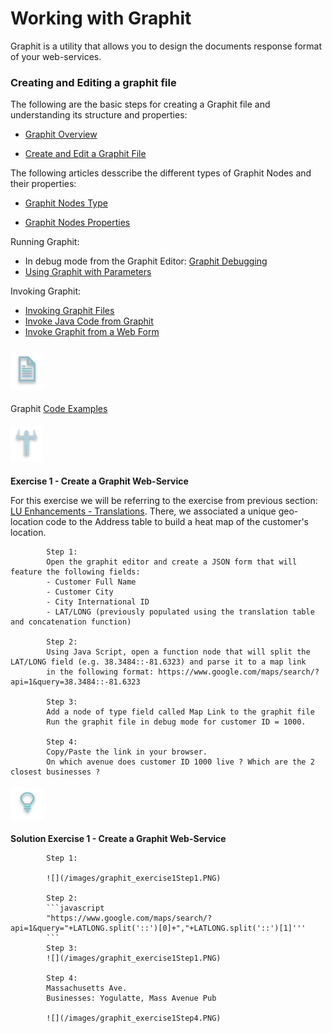 # Working with Graphit

Graphit is a utility that allows you to design the documents response format of your web-services.

### Creating and Editing a graphit file

The following are the basic steps for creating a Graphit file and understanding its structure and properties:

-  [Graphit Overview](/articles/15_web_services/17_Graphit/01_graphit_overview.md)

-  [Create and Edit a Graphit File](/articles/15_web_services/17_Graphit/02_create_and_edit_a_graphit_file.md)


The following articles desscribe the different types of Graphit Nodes and their properties:

-  [Graphit Nodes Type](/articles/15_web_services/17_Graphit/03_graphit_node_types.md)

-  [Graphit Nodes Properties](/articles/15_web_services/17_Graphit/04_graphit_node_properties.md)


Running Graphit:
- In debug mode from the Graphit Editor: [Graphit Debugging](/articles/15_web_services/17_Graphit/05_graphit_debugging.md)
- [Using Graphit with Parameters](/articles/15_web_services/17_Graphit/06_using_graphit_files_with_parameters.md)

Invoking Graphit:
- [Invoking Graphit Files](/articles/15_web_services/17_Graphit/07_invoking_graphit_files.md)
- [Invoke Java Code from Graphit](/articles/15_web_services/17_Graphit/08_invoke_javacode_from_graphit.md)
- [Invoke Graphit from a Web Form](/articles/15_web_services/17_Graphit/09_invoke_graphit_from_outside_studio.md)


### ![](/academy/Training_Level_1/03_fabric_basic_LU/images/example.png)
Graphit [Code Examples](/articles/15_web_services/17_Graphit/10_graphit_examples.md)



#### ![](/academy/Training_Level_1/05_LU_Enhancements/images/Exercise.png) 

**Exercise 1 - Create a Graphit Web-Service**
  
For this exercise we will be referring to the exercise from previous section: [LU Enhancements - Translations](/master/academy/Training_Level_1/05_LU_Enhancements/04_LU_Enhancements_lookup-translations_flow.md).
There, we associated a unique geo-location code to the Address table to build a heat map of the customer's location.
 
            Step 1: 
            Open the graphit editor and create a JSON form that will feature the following fields:
            - Customer Full Name
            - Customer City
            - City International ID
            - LAT/LONG (previously populated using the translation table and concatenation function)
            
            Step 2:
            Using Java Script, open a function node that will split the LAT/LONG field (e.g. 38.3484::-81.6323) and parse it to a map link
            in the following format: https://www.google.com/maps/search/?api=1&query=38.3484::-81.6323
            
            Step 3:
            Add a node of type field called Map Link to the graphit file
            Run the graphit file in debug mode for customer ID = 1000.
            
            Step 4:
            Copy/Paste the link in your browser.
            On which avenue does customer ID 1000 live ? Which are the 2 closest businesses ? 


#### ![](/academy/Training_Level_1/05_LU_Enhancements/images/Solution.png) 

**Solution Exercise 1 - Create a Graphit Web-Service**

            Step 1:
           
            ![](/images/graphit_exercise1Step1.PNG)

            Step 2:
            ```javascript
            "https://www.google.com/maps/search/?api=1&query="+LATLONG.split('::')[0]+","+LATLONG.split('::')[1]'''
            ```
            Step 3:
            ![](/images/graphit_exercise1Step1.PNG)
            
            Step 4:
            Massachusetts Ave.
            Businesses: Yogulatte, Mass Avenue Pub
            
            ![](/images/graphit_exercise1Step4.PNG)
            
            



